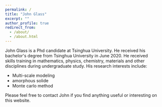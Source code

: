 ```yaml
---
permalink: /
title: "John Glass"
excerpt: ""
author_profile: true
redirect_from: 
  - /about/
  - /about.html
---
```


John Glass is a Phd candidate at Tsinghua University. He received his bachelor's degree from Tsinghua University in June 2020.
He received skills training in mathematics, physics, chemistry, materials and other disciplines during undergraduate study.
His research interests include:
* Multi-scale modeling  
* amorphous solide
* Monte carlo method

Please feel free to contact John if you find anything useful or interesting on this website.
